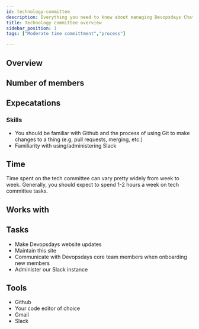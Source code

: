 ```yaml
---
id: technology-committee
description: Everything you need to know about managing Devopsdays Chattanooga's technology
title: Technology committee overview
sidebar_position: 1
tags: ["Moderate time committment","process"]

---
```


## Overview

## Number of members


## Expecatations

### Skills

* You should be familiar with Github and the process of using Git to make changes to a thing (e.g, pull requests, merging, etc.)
* Familiarity with using/administering Slack

## Time

Time spent on the tech committee can vary pretty widely from week to week. Generally, you should expect to spend 1-2 hours a week on tech committee tasks.

## Works with

## Tasks

* Make Devopsdays website updates
* Maintain this site
* Communicate with Devopsdays core team members when onboarding new members
* Administer our Slack instance

## Tools

* Github
* Your code editor of choice
* Gmail
* Slack


